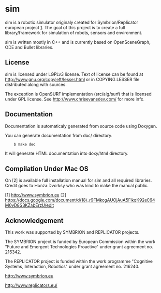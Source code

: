 # sim

sim is a robotic simulator originaly created for Symbrion/Replicator european
project [1](http://www.symbrion.eu).
The goal of this project is to create a full library/framework for
simulation of robots, sensors and environment.

sim is written mostly in C++ and is currently based on OpenSceneGraph,
ODE and Bullet libraries.


## License
sim is licensed under LGPLv3 license. Text of license can be found
at http://www.gnu.org/copyleft/lesser.html or in COPYING.LESSER file
distributed along with sources.

The exception is OpenSURF implementation (src/alg/surf) that is licensed
under GPL license. See http://www.chrisevansdev.com/ for more info.


## Documentation
Documentation is automaticaly generated from source code using Doxygen.

You can generate documentation from doc/ directory:
```sh
    $ make doc
```

It will generate HTML documentation into doxy/html directory.


## Compilation Under Mac OS
On [2] is available full installation manual for sim and all required
libraries.
Credit goes to Honza Dvorksy who was kind to make the manual public.

[1] http://www.symbrion.eu
[2] https://docs.google.com/document/d/18\_r9FMkcgAUOjAuA5FlkqK92e064M0vD8S3KZabErzU/edit

## Acknowledgement
This work was supported by SYMBRION and REPLICATOR projects.

The SYMBRION project is funded by European Commission within the work "Future and Emergent Technologies Proactive" under grant agreement no. 216342.

The REPLICATOR project is funded within the work programme "Cognitive Systems, Interaction, Robotics" under grant agreement no. 216240.

http://www.symbrion.eu

http://www.replicators.eu/
